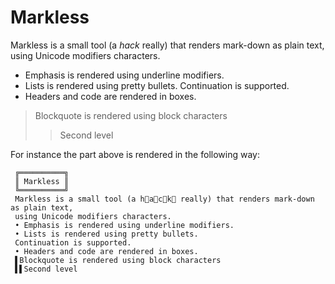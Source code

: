 # Markless

Markless is a small tool (a _hack_ really) that renders mark-down as plain text, using Unicode modifiers characters.

* Emphasis is rendered using underline modifiers.
* Lists is rendered using pretty bullets.
  Continuation is supported.
* Headers and code are rendered in boxes.

> Blockquote is rendered using block characters
>> Second level

For instance the part above is rendered in the following way:

     ╔══════════╗
     ║ Markless ║
     ╚══════════╝	
     Markless is a small tool (a h⃨a⃨c⃨k⃨ really) that renders mark-down as plain text,
     using Unicode modifiers characters.
     • Emphasis is rendered using underline modifiers.
     • Lists is rendered using pretty bullets. 
     Continuation is supported.
     • Headers and code are rendered in boxes.
     ▌Blockquote is rendered using block characters
     ▌▌Second level

     
     